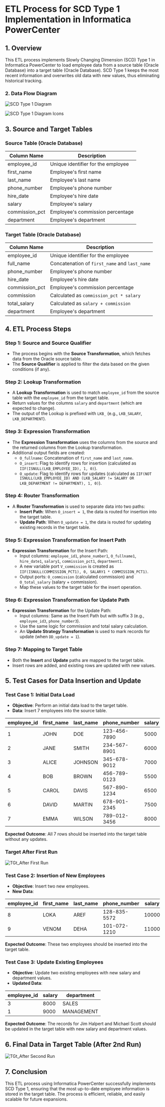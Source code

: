# ETL Process for SCD Type 1 Implementation in Informatica PowerCenter

## 1. Overview

This ETL process implements Slowly Changing Dimension (SCD) Type 1 in Informatica PowerCenter to load employee data from a source table (Oracle Database) into a target table (Oracle Database). SCD Type 1 keeps the most recent information and overwrites old data with new values, thus eliminating historical tracking.

### 2. Data Flow Diagram

![SCD Type 1 Diagram](SCD_Type1_Diagram.png)

![SCD Type 1 Diagram Icons](SCD_Type1_Diagram_Icon.png)




## 3. Source and Target Tables

### Source Table (Oracle Database)

| Column Name     | Description                        |
|-----------------|------------------------------------|
| employee_id     | Unique identifier for the employee |
| first_name      | Employee's first name              |
| last_name       | Employee's last name               |
| phone_number    | Employee's phone number            |
| hire_date       | Employee's hire date               |
| salary          | Employee's salary                  |
| commission_pct  | Employee's commission percentage   |
| department      | Employee's department              |

### Target Table (Oracle Database)

| Column Name     | Description                                               |
|-----------------|-----------------------------------------------------------|
| employee_id     | Unique identifier for the employee                        |
| full_name       | Concatenation of `first_name` and `last_name`              |
| phone_number    | Employee's phone number                                   |
| hire_date       | Employee's hire date                                      |
| commission_pct  | Employee's commission percentage                          |
| commission      | Calculated as `commission_pct * salary`                   |
| total_salary    | Calculated as `salary + commission`                       |
| department      | Employee's department                                     |

## 4. ETL Process Steps

### Step 1: Source and Source Qualifier

- The process begins with the **Source Transformation**, which fetches data from the Oracle source table.
- The **Source Qualifier** is applied to filter the data based on the given conditions (if any).

### Step 2: Lookup Transformation

- A **Lookup Transformation** is used to match `employee_id` from the source table with the `employee_id` from the target table.
- Return values for the columns `salary` and `department` (which are expected to change).
- The output of the Lookup is prefixed with `LKB_` (e.g., `LKB_SALARY`, `LKB_DEPARTMENT`).

### Step 3: Expression Transformation

- The **Expression Transformation** uses the columns from the source and the returned columns from the Lookup transformation.
- Additional output fields are created:
  - `O_fullname`: Concatenation of `first_name` and `last_name`.
  - `O_insert`: Flag to identify rows for insertion (calculated as `IIF(ISNULL(LKB_EMPLOYEE_ID), 1, 0)`).
  - `O_update`: Flag to identify rows for updates (calculated as `IIF(NOT ISNULL(LKB_EMPLOYEE_ID) AND (LKB_SALARY != SALARY OR LKB_DEPARTMENT != DEPARTMENT), 1, 0)`).

### Step 4: Router Transformation

- A **Router Transformation** is used to separate data into two paths:
  - **Insert Path**: When `O_insert = 1`, the data is routed for insertion into the target table.
  - **Update Path**: When `O_update = 1`, the data is routed for updating existing records in the target table.

### Step 5: Expression Transformation for Insert Path

- **Expression Transformation** for the Insert Path:
  - Input columns: `employee_id1`, `phone_number1`, `O_fullname1`, `hire_date1`, `salary1`, `commission_pct1`, `department1`.
  - A new variable port `V_commission` is created as `IIF(ISNULL(COMMISSION_PCT1), 0, SALARY1 * COMMISSION_PCT1)`.
  - Output ports: `O_commission` (calculated commission) and `O_total_salary` (salary + commission).
  - Map these values to the target table for the insert operation.

### Step 6: Expression Transformation for Update Path

- **Expression Transformation** for the Update Path:
  - Input columns: Same as the Insert Path but with suffix 3 (e.g., `employee_id3`, `phone_number3`).
  - Use the same logic for commission and total salary calculation.
  - An **Update Strategy Transformation** is used to mark records for update (when `DD_update = 1`).

### Step 7: Mapping to Target Table

- Both the **Insert** and **Update** paths are mapped to the target table.
- Insert rows are added, and existing rows are updated with new values.

## 5. Test Cases for Data Insertion and Update

### Test Case 1: Initial Data Load

- **Objective**: Perform an initial data load to the target table.
- **Data**: Insert 7 employees into the source table.

| employee_id | first_name | last_name  | phone_number | salary | hire_date   | commission_pct | department |
|-------------|------------|------------|--------------|--------|-------------|----------------|------------|
| 1           | JOHN       | DOE        | 123-456-7890 | 5000   | 01-JAN-22   | 0.05           | HR         |
| 2           | JANE       | SMITH      | 234-567-8901 | 6000   | 15-JUN-21   | 0.07           | IT         |
| 3           | ALICE      | JOHNSON    | 345-678-9012 | 7000   | 20-MAR-20   | 0.04           | MARKETING  |
| 4           | BOB        | BROWN      | 456-789-0123 | 5500   | 10-AUG-23   | 0.03           | SALES      |
| 5           | CAROL      | DAVIS      | 567-890-1234 | 6500   | 05-NOV-22   | 0.02           | FINANCE    |
| 6           | DAVID      | MARTIN     | 678-901-2345 | 7500   | 25-JAN-21   | 0.06           | HR         |
| 7           | EMMA       | WILSON     | 789-012-3456 | 8000   | 12-JUL-19   | 0.05           | IT         |


**Expected Outcome**: All 7 rows should be inserted into the target table without any updates.

### Target After First Run

![TGt_After First Run](SCD-Types-Using-Informatica-Power-Center/SCD%20Type%201/Target%20After%20First%20Run.PNG)




### Test Case 2: Insertion of New Employees

- **Objective**: Insert two new employees.
- **New Data**:

| employee_id | first_name | last_name | phone_number | salary | hire_date   | commission_pct | department   |
|-------------|------------|-----------|--------------|--------|-------------|----------------|--------------|
| 8           | LOKA       | AREF      | 128-835-5572 | 10000  | 15-JUL-22   | 0.09           | ETL          |
| 9           | VENOM      | DEHA      | 101-072-1210 | 11000  | 05-NOV-20   | 0.08           | AI           |

**Expected Outcome**: These two employees should be inserted into the target table.

### Test Case 3: Update Existing Employees

- **Objective**: Update two existing employees with new salary and department values.
- **Updated Data**:

| employee_id | salary | department  |
|-------------|--------|-------------|
| 3           | 8000   | SALES       |
| 1           | 9000   | MANAGEMENT  |

**Expected Outcome**: The records for Jim Halpert and Michael Scott should be updated in the target table with new salary and department values.

## 6. Final Data in Target Table (After 2nd Run)

![TGt_After Second Run](TGT_Data_Second%20Run.png)

## 7. Conclusion

This ETL process using Informatica PowerCenter successfully implements SCD Type 1, ensuring that the most up-to-date employee information is stored in the target table. The process is efficient, reliable, and easily scalable for future expansions.
